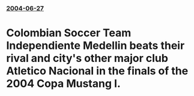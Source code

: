 ### [2004-06-27](/news/2004/06/27/index.md)

#  Colombian Soccer Team Independiente Medellin beats their rival and city's other major club Atletico Nacional in the finals of the 2004 Copa Mustang&nbsp;I.



